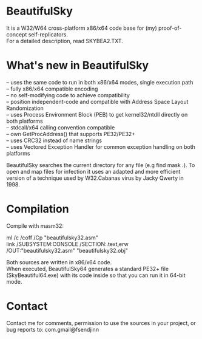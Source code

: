 # BeautifulSky

It is a W32/W64 cross-platform x86/x64 code base for (my) proof-of-concept self-replicators. <br />
For a detailed description, read SKYBEA2.TXT.

# What's new in BeautifulSky

– uses the same code to run in both x86/x64 modes, single execution path <br />
– fully x86/x64 compatible encoding <br />
– no self-modifying code to achieve compatibility <br />
– position independent-code and compatible with Address Space Layout Randomization <br />
– uses Process Environment Block (PEB) to get kernel32/ntdll directly on both platforms <br />
– stdcall/x64 calling convention compatible <br />
– own GetProcAddress() that supports PE32/PE32+ <br />
– uses CRC32 instead of name strings <br />
– uses Vectored Exception Handler for common exception handling on both platforms <br />

BeautifulSky  searches the current directory for any file (e.g find mask *.*). To  open  and  map  files for infection it uses an adapted and more  efficient version of a technique used by W32.Cabanas virus by Jacky Qwerty in 1998. <br />

# Compilation

Compile with masm32:

ml /c /coff /Cp "beautifulsky32.asm" <br />
link /SUBSYSTEM:CONSOLE /SECTION:.text,erw /OUT:"beautifulsky32.asm" "beautifulsky32.obj"

Both sources are written in x86/x64 code. <br />
When executed, BeautifulSky64 generates a standard PE32+ file (SkyBeautiful64.exe) with its code inside so that you can run it in 64-bit mode.

# Contact

Contact me for comments, permission to use the sources in your project, or bug reports to: com.gmail@fsendjinn
